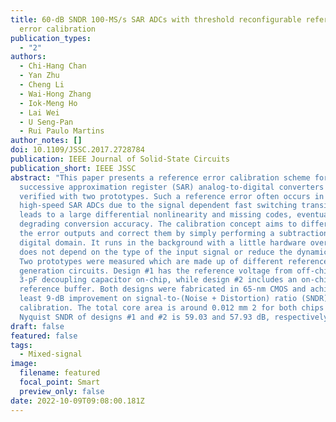 ```yaml
---
title: 60-dB SNDR 100-MS/s SAR ADCs with threshold reconfigurable reference
  error calibration
publication_types:
  - "2"
authors:
  - Chi-Hang Chan
  - Yan Zhu
  - Cheng Li
  - Wai-Hong Zhang
  - Iok-Meng Ho
  - Lai Wei
  - U Seng-Pan
  - Rui Paulo Martins
author_notes: []
doi: 10.1109/JSSC.2017.2728784
publication: IEEE Journal of Solid-State Circuits
publication_short: IEEE JSSC
abstract: "This paper presents a reference error calibration scheme for
  successive approximation register (SAR) analog-to-digital converters (ADCs)
  verified with two prototypes. Such a reference error often occurs in
  high-speed SAR ADCs due to the signal dependent fast switching transient, and
  leads to a large differential nonlinearity and missing codes, eventually
  degrading conversion accuracy. The calibration concept aims to differentiate
  the error outputs and correct them by simply performing a subtraction in the
  digital domain. It runs in the background with a little hardware overhead, and
  does not depend on the type of the input signal or reduce the dynamic range.
  Two prototypes were measured which are made up of different reference
  generation circuits. Design #1 has the reference voltage from off-chip and a
  3-pF decoupling capacitor on-chip, while design #2 includes an on-chip
  reference buffer. Both designs were fabricated in 65-nm CMOS and achieve at
  least 9-dB improvement on signal-to-(Noise + Distortion) ratio (SNDR) after
  calibration. The total core area is around 0.012 mm 2 for both chips and the
  Nyquist SNDR of designs #1 and #2 is 59.03 and 57.93 dB, respectively."
draft: false
featured: false
tags:
  - Mixed-signal
image:
  filename: featured
  focal_point: Smart
  preview_only: false
date: 2022-10-09T09:08:00.181Z
---
```

